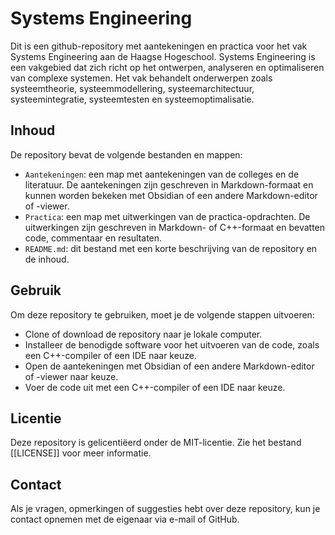 # Systems Engineering

Dit is een github-repository met aantekeningen en practica voor het vak Systems Engineering aan de Haagse Hogeschool. Systems Engineering is een vakgebied dat zich richt op het ontwerpen, analyseren en optimaliseren van complexe systemen. Het vak behandelt onderwerpen zoals systeemtheorie, systeemmodellering, systeemarchitectuur, systeemintegratie, systeemtesten en systeemoptimalisatie.

## Inhoud

De repository bevat de volgende bestanden en mappen:

- `Aantekeningen`: een map met aantekeningen van de colleges en de literatuur. De aantekeningen zijn geschreven in Markdown-formaat en kunnen worden bekeken met Obsidian of een andere Markdown-editor of -viewer.
- `Practica`: een map met uitwerkingen van de practica-opdrachten. De uitwerkingen zijn geschreven in Markdown- of C++-formaat en bevatten code, commentaar en resultaten.
- `README.md`: dit bestand met een korte beschrijving van de repository en de inhoud.

## Gebruik

Om deze repository te gebruiken, moet je de volgende stappen uitvoeren:

- Clone of download de repository naar je lokale computer.
- Installeer de benodigde software voor het uitvoeren van de code, zoals een C++-compiler of een IDE naar keuze.
- Open de aantekeningen met Obsidian of een andere Markdown-editor of -viewer naar keuze.
- Voer de code uit met een C++-compiler of een IDE naar keuze.

## Licentie

Deze repository is gelicentiëerd onder de MIT-licentie. Zie het bestand  [[LICENSE]] voor meer informatie.

## Contact

Als je vragen, opmerkingen of suggesties hebt over deze repository, kun je contact opnemen met de eigenaar via e-mail of GitHub.